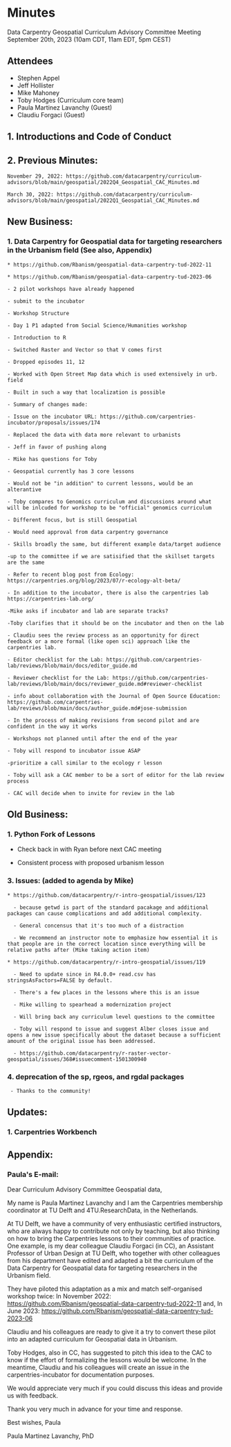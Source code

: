 # Minutes
Data Carpentry Geospatial Curriculum Advisory Committee Meeting
September 20th, 2023 (10am CDT, 11am EDT, 5pm CEST)

## Attendees

- Stephen Appel
- Jeff Hollister
- Mike Mahoney
- Toby Hodges (Curriculum core team)
- Paula Martinez Lavanchy (Guest)
- Claudiu Forgaci (Guest)

## 1. Introductions and Code of Conduct

## 2. Previous Minutes:

    November 29, 2022: https://github.com/datacarpentry/curriculum-advisors/blob/main/geospatial/2022Q4_Geospatial_CAC_Minutes.md

    March 30, 2022: https://github.com/datacarpentry/curriculum-advisors/blob/main/geospatial/2022Q1_Geospatial_CAC_Minutes.md

## New Business:

### 1. Data Carpentry for Geospatial data for targeting researchers in the Urbanism field (See also, Appendix)

    * https://github.com/Rbanism/geospatial-data-carpentry-tud-2022-11

    * https://github.com/Rbanism/geospatial-data-carpentry-tud-2023-06

    - 2 pilot workshops have already happened

    - submit to the incubator 

    - Workshop Structure

    - Day 1 P1 adapted from Social Science/Humanities workshop

    - Introduction to R

    - Switched Raster and Vector so that V comes first

    - Dropped episodes 11, 12

    - Worked with Open Street Map data which is used extensively in urb. field

    - Built in such a way that localization is possible

    - Summary of changes made:

    - Issue on the incubator URL: https://github.com/carpentries-incubator/proposals/issues/174

    - Replaced the data with data more relevant to urbanists

    - Jeff in favor of pushing along 

    - Mike has questions for Toby

    - Geospatial currently has 3 core lessons

    - Would not be "in addition" to current lessons, would be an alterantive

    - Toby compares to Genomics curriculum and discussions around what will be inlcuded for workshop to be "official" genomics curriculum

    - Different focus, but is still Geospatial

    - Would need approval from data carpentry governance 

    - Skills broadly the same, but different example data/target audience

    -up to the committee if we are satisified that the skillset targets are the same

    - Refer to recent blog post from Ecology: https://carpentries.org/blog/2023/07/r-ecology-alt-beta/

    - In addition to the incubator, there is also the carpentries lab https://carpentries-lab.org/

    -Mike asks if incubator and lab are separate tracks?

    -Toby clarifies that it should be on the incubator and then on the lab

    - Claudiu sees the review process as an opportunity for direct feedback or a more formal (like open sci) approach like the carpentries lab.

    - Editor checklist for the Lab: https://github.com/carpentries-lab/reviews/blob/main/docs/editor_guide.md

    - Reviewer checklist for the Lab: https://github.com/carpentries-lab/reviews/blob/main/docs/reviewer_guide.md#reviewer-checklist

    - info about collaboration with the Journal of Open Source Education: https://github.com/carpentries-lab/reviews/blob/main/docs/author_guide.md#jose-submission

    - In the process of making revisions from second pilot and are confident in the way it works

    - Workshops not planned until after the end of the year

    - Toby will respond to incubator issue ASAP

    -prioritize a call similar to the ecology r lesson 

    - Toby will ask a CAC member to be a sort of editor for the lab review process

    - CAC will decide when to invite for review in the lab

## Old Business:

### 1. Python Fork of Lessons

   - Check back in with Ryan before next CAC meeting

   - Consistent process with proposed urbanism lesson

### 3. Issues: (added to agenda by Mike)

    * https://github.com/datacarpentry/r-intro-geospatial/issues/123

      - because getwd is part of the standard pacakage and additional packages can cause complications and add additional complexity.
  
      - General concensus that it's too much of a distraction
  
      - We recommend an instructor note to emphasize how essential it is that people are in the correct location since everything will be relative paths after (Mike taking action item)

    * https://github.com/datacarpentry/r-intro-geospatial/issues/119

      - Need to update since in R4.0.0+ read.csv has stringsAsFactors=FALSE by default.
  
      - There's a few places in the lessons where this is an issue
  
      - Mike willing to spearhead a modernization project 
  
      - Will bring back any curriculum level questions to the committee
  
      - Toby will respond to issue and suggest Alber closes issue and opens a new issue specifically about the dataset because a sufficient amount of the original issue has been addressed.
  
      - https://github.com/datacarpentry/r-raster-vector-geospatial/issues/368#issuecomment-1501300940


### 4. deprecation of the sp, rgeos, and rgdal packages
     
     - Thanks to the community! 

## Updates:

### 1. Carpentries Workbench

## Appendix:

### Paula's E-mail:

Dear Curriculum Advisory Committee Geospatial data,
 
My name is Paula Martinez Lavanchy and I am the Carpentries membership coordinator at TU Delft and 4TU.ResearchData, in the Netherlands.
 
At TU Delft, we have a community of very enthusiastic certified instructors, who are always happy to contribute not only by teaching, but also thinking on how to bring the Carpentries lessons to their communities of practice. One example, is my dear colleague Claudiu Forgaci (in CC), an Assistant Professor of Urban Design at TU Delft, who together with other colleagues from his department have edited and adapted a bit the curriculum of the Data Carpentry for Geospatial data for targeting researchers in the Urbanism field.
 
They have piloted this adaptation as a mix and match self-organised workshop twice:
In November 2022: https://github.com/Rbanism/geospatial-data-carpentry-tud-2022-11 and,
In June 2023: https://github.com/Rbanism/geospatial-data-carpentry-tud-2023-06 
 
Claudiu and his colleagues are ready to give it a try to convert these pilot into an adapted curriculum for Geospatial data in Urbanism.
 
Toby Hodges, also in CC, has suggested to pitch this idea to the CAC to know if the effort of formalizing the lessons would be welcome. In the meantime, Claudiu and his colleagues will create an issue in the carpentries-incubator for documentation purposes.
 
We would appreciate very much if you could discuss this ideas and provide us with feedback.
 
Thank you very much in advance for your time and response.
 
Best wishes,
Paula
 
Paula Martinez Lavanchy, PhD
